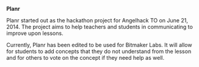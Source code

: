 **Planr**

Planr started out as the hackathon project for Angelhack TO on June 21, 2014. The project aims to help teachers and students in communicating to improve upon lessons. 

Currently, Planr has been edited to be used for Bitmaker Labs. It will allow for students to add concepts that they do not understand from the lesson and for others to vote on the concept if they need help as well.
